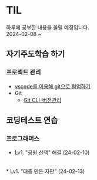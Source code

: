 # TIL
하루에 공부한 내용을 올릴 예정입니다.  
2024-02-08 ~  

## 자기주도학습 하기  

### 프로젝트 관리  
* [vscode를 이용해 git으로 협업하기](https://github.com/dongyeoppp/TIL/blob/main/vscode_git/git_versionControl.md)  
* Git  
    * [Git CLI-버전관리](https://github.com/dongyeoppp/TIL/blob/main/vscode_git/Git1.md)

## 코딩테스트 연습  
### 프로그래머스  
* Lv1. "공원 산책" 해결  (24-02-10)
<br/>  
* Lv1. "대충 만든 자판" (24-02-13)
